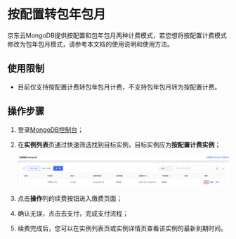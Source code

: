 # 按配置转包年包月

京东云MongoDB提供按配置和包年包月两种计费模式，若您想将按配置计费模式修改为包年包月模式，请参考本文档的使用说明和使用方法。



## 使用限制

- 目前仅支持按配置计费转包年包月计费，不支持包年包月转为按配置计费。




## 操作步骤

1. 登录[MongoDB控制台](https://mongodb-console.jdcloud.com/mongodb)；

2. 在**实例列表**页通过快速筛选找到目标实例，目标实例应为**按配置计费实例**；

   ![img](../../../../../image/mongodb/renewInstance.png)

3. 点击**操作**列的续费按钮进入缴费页面；

4. 确认无误，点击去支付，完成支付流程；

5. 续费完成后，您可以在实例列表页或实例详情页查看该实例的最新到期时间。